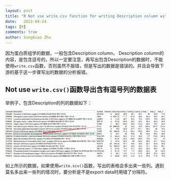 ```yaml
---
layout: post
title: "R Not use write.csv function for writing Description column with comma"
date:   2022-04-24
tags: [R]
comments: true
author: Songbiao Zhu
---
```


因为蛋白质组学的数据，一般包含Description column， Description column的内容，是包含逗号的，所以一定要注意，再写出包含Description的数据时，不能使用`write.csv`函数，否则虽然不报错，但是写出的数据是错误的。并且会导致下游的基于这一步骤写出的数据的分析报错。

<!-- more -->

## Not use `write.csv()`函数导出含有逗号列的数据表

举例子，包含Description的列的数据如下：

![含有逗号列](https://raw.githubusercontent.com/SongbiaoZhu/picBed/main/%E5%90%AB%E9%80%97%E5%8F%B7%E7%9A%84%E7%A4%BA%E4%BE%8B%E6%95%B0%E6%8D%AE.png)

如上所示的数据，如果使用`write.scv()`函数，写出的表格会多出来一些列。遇到莫名多出来一些列的情况时，要分析是不是export data时用错了分隔符。